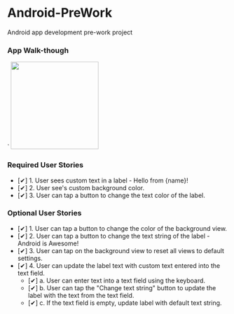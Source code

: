 # Android-PreWork
Android app development pre-work project

### App Walk-though
`
<img src="https://imgur.com/a/2pRa2Ff" width=200><br>


### Required User Stories
- [✔] 1. User sees custom text in a label - Hello from {name}!
- [✔] 2. User see's custom background color.
- [✔] 3. User can tap a button to change the text color of the label.

### Optional User Stories
- [✔] 1. User can tap a button to change the color of the background view.  
- [✔] 2. User can tap a button to change the text string of the label - Android is Awesome!  
- [✔] 3. User can tap on the background view to reset all views to default settings.  
- [✔] 4. User can update the label text with custom text entered into the text field.  
   - [✔] a. User can enter text into a text field using the keyboard.  
   - [✔] b. User can tap the "Change text string" button to update the label with the text from the text field.  
   - [✔] c. If the text field is empty, update label with default text string.  
